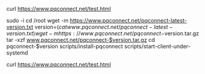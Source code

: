 curl https://www.pqconnect.net/test.html

sudo -i
cd /root
wget -m https://www.pqconnect.net/pqconnect-latest-version.txt
version=$(cat www.pqconnect.net/pqconnect-latest-version.txt)
wget -m https://www.pqconnect.net/pqconnect-$version.tar.gz
tar -xzf www.pqconnect.net/pqconnect-$version.tar.gz
cd pqconnect-$version
scripts/install-pqconnect
scripts/start-client-under-systemd

curl https://www.pqconnect.net/test.html

